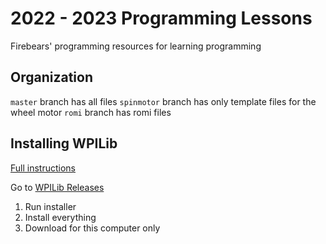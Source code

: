 # 2022 - 2023 Programming Lessons

Firebears' programming resources for learning programming

## Organization

`master` branch has all files
`spinmotor` branch has only template files for the wheel motor
`romi` branch has romi files



## Installing WPILib
[Full instructions](https://docs.wpilib.org/en/stable/docs/zero-to-robot/step-2/wpilib-setup.html)

Go to
[WPILib Releases](https://github.com/wpilibsuite/allwpilib/releases)
1) Run installer
2) Install everything
3) Download for this computer only



